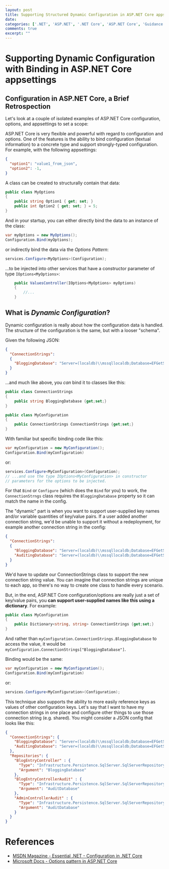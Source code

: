 ```yaml
---
layout: post
title: Supporting Structured Dynamic Configuration in ASP.NET Core appsettings
date: 
categories: ['.NET', 'ASP.NET', '.NET Core', 'ASP.NET Core', 'Guidance', 'Visual Studio']
comments: true
excerpt: ""
---
```

# Supporting Dynamic Configuration with Binding in ASP.NET Core appsettings

## Configuration in ASP.NET Core, a Brief Retrospection
Let's look at a couple of isolated examples of ASP.NET Core configuration, options, and appsettings to set a scope:

ASP.NET Core is very flexible and powerful with regard to configuration and options.  One of the features is the ability to bind configuration (textual information) to a concrete type and support strongly-typed configuration.  For example, with the following appsettings:
```JSON
{
  "option1": "value1_from_json",
  "option2": -1,
}
```
A class can be created to structurally contain that data:
```csharp
public class MyOptions
{
	public string Option1 { get; set; }
	public int Option2 { get; set; } = 5;
}
```
And in your startup, you can either directly bind the data to an instance of the class:
```csharp
var myOptions = new MyOptions();
Configuration.Bind(myOptions);
```
or indirectly bind the data via the *Options Pattern*:
```csharp
services.Configure<MyOptions>(Configuration);
```
...to be injected into other services that have a constructor parameter of type `IOptions<MyOptions>`:
```csharp
	public ValuesController(IOptions<MyOptions> myOptions)
	{
		//...
	}
```

## What is *Dynamic Configuration*?
Dynamic configuration is really about how the configuration data is handled.  The structure of the configuration is the same, but with a looser "schema".

Given the following JSON:
```json
{
  "ConnectionStrings":
  {
    "BloggingDatabase": "Server=(localdb)\\mssqllocaldb;Database=EFGetStarted.ConsoleApp.NewDb;Trusted_Connection=True;"
  }
}
```
...and much like above, you *can* bind it to classes like this:
```csharp
public class ConnectionStrings
{
	public string BloggingDatabase {get;set;}
}

public class MyConfiguration
{
	public ConnectionStrings ConnectionStrings {get;set;}
}
```
With familiar but specific binding code like this:
```csharp
var myConfiguration = new MyConfiguration();
Configuration.Bind(myConfiguration)
```
or:
```csharp
services.Configure<MyConfiguration>(Configuration);
// ...and use the type IOptions<MyConfiguration> in constructor
// parameters for the options to be injected.
```
For that `Bind` or `Configure` (which does the `Bind` for you) to work, the `ConnectionStrngs` class requires the `BloggingDatabase` property so it can match the name in the config.

The "dynamic" part is when you want to support user-supplied key names and/or variable quantities of key/value pairs. If a user added another connection string, we'd be unable to support it without a redeployment, for example another connection string in the config:
```json
{
  "ConnectionStrings":
  {
    "BloggingDatabase": "Server=(localdb)\\mssqllocaldb;Database=EFGetStarted.ConsoleApp.NewDb;Trusted_Connection=True;",
    "AuditingDatabase": "Server=(localdb)\\mssqllocaldb;Database=EFGetStarted.ConsoleApp.AuditDb;Trusted_Connection=True;"
  }
}
```

We'd have to update our ConnectionStrings class to support the new connection string value.  You can imagine that connection strings are unique to each app, so there's no way to create one class to handle every scenario.

But, in the end, ASP.NET Core configuration/options are really just a set of key/value pairs, you **can support user-supplied names like this using a dictionary**.  For example:
```csharp
public class MyConfiguration
{
	public Dictionary<string, string> ConnectionStrings {get;set;}
}
```

And rather than `myConfiguration.ConnectionStrings.BloggingDatabase` to access the value, it would be `myConfiguration.ConnectionStrings["BloggingDatabase"]`.

Binding would be the same:
```csharp
var myConfiguration = new MyConfiguration();
Configuration.Bind(myConfiguration)
```
or:
```csharp
services.Configure<MyConfiguration>(Configuration);
```
This technique also supports the ability to more easily reference keys as values of other configuration keys.  Let's say that I want to have my connection strings in one place and configure other things to use those connection string (e.g. shared).  You might consider a JSON config that looks like this:
```json
{
  "ConnectionStrings": {
    "BloggingDatabase": "Server=(localdb)\\mssqllocaldb;Database=EFGetStarted.ConsoleApp.NewDb;Trusted_Connection=True;",
    "AuditingDatabase": "Server=(localdb)\\mssqllocaldb;Database=EFGetStarted.ConsoleApp.AuditDb;Trusted_Connection=True;"
  },
  "Repositories": {
    "BlogEntryController" : {
      "Type": "Infrastructure.Persistence.SqlServer.SqlServerRepository, aipss, Version=1.7.1.0, Culture=neutral, PublicKeyToken=80e841a370b13835",
      "Argument": "BloggingDatabase"
    },
    "BlogEntryControllerAudit" : {
      "Type": "Infrastructure.Persistence.SqlServer.SqlServerRepository, aipss, Version=1.7.1.0, Culture=neutral, PublicKeyToken=80e841a370b13835",
      "Argument": "AuditDatabase"
    },
    "AdminControllerAudit" : {
      "Type": "Infrastructure.Persistence.SqlServer.SqlServerRepository, aipss, Version=1.7.1.0, Culture=neutral, PublicKeyToken=80e841a370b13835",
      "Argument": "AuditDatabase"
    }
  }
}
```

# References
- [MSDN Magazine - Essential .NET - Configuration in .NET Core](https://msdn.microsoft.com/en-us/magazine/mt632279.aspx)
- [Microsoft Docs - Options pattern in ASP.NET Core](https://docs.microsoft.com/en-us/aspnet/core/fundamentals/configuration/options?view=aspnetcore-2.1)

